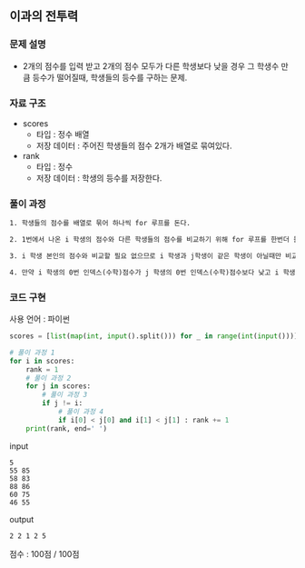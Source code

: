 ## 이과의 전투력

### 문제 설명

- 2개의 점수를 입력 받고 2개의 점수 모두가 다른 학생보다 낮을 경우 그 학생수 만큼 등수가 떨어질때, 학생들의 등수를 구하는 문제.<br>

### 자료 구조

- scores
  - 타입 : 정수 배열
  - 저장 데이터 : 주어진 학생들의 점수 2개가 배열로 묶여있다.
- rank
  - 타입 : 정수
  - 저장 데이터 : 학생의 등수를 저장한다.

### 풀이 과정

```txt
1. 학생들의 점수를 배열로 묶어 하나씩 for 루프를 돈다.

2. 1번에서 나온 i 학생의 점수와 다른 학생들의 점수를 비교하기 위해 for 루프를 한번더 돌아준다.

3. i 학생 본인의 점수와 비교할 필요 없으므로 i 학생과 j학생이 같은 학생이 아닐때만 비교해 준다.

4. 만약 i 학생의 0번 인덱스(수학)점수가 j 학생의 0번 인덱스(수학)점수보다 낮고 i 학생의 1번 인덱스(과학)점수가 j 학생의 1번 인덱스(과학)점수보다 낮을 경우 등수가 하나씩 떨어지므로 rank에 1을 더해준다
```

### 코드 구현

사용 언어 : 파이썬 <br>

```python
scores = [list(map(int, input().split())) for _ in range(int(input()))]

# 풀이 과정 1
for i in scores:
    rank = 1
    # 풀이 과정 2
    for j in scores:
        # 풀이 과정 3
        if j != i:
            # 풀이 과정 4
            if i[0] < j[0] and i[1] < j[1] : rank += 1
    print(rank, end=' ')
```

input

```
5
55 85
58 83
88 86
60 75
46 55
```

output

```
2 2 1 2 5
```

점수 : 100점 / 100점 <br>
